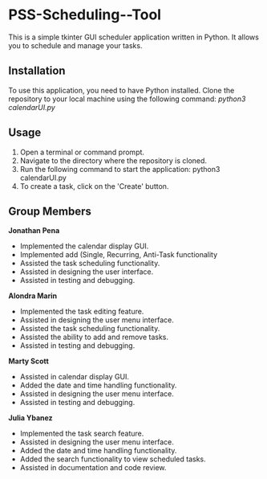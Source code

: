 # PSS-Scheduling--Tool

This is a simple tkinter GUI scheduler application written in Python. It allows you to schedule and manage your tasks. 

## Installation

To use this application, you need to have Python installed. Clone the repository to your local machine using the following command:  <i> python3 calendarUI.py </i>

## Usage

1. Open a terminal or command prompt.
2. Navigate to the directory where the repository is cloned.
3. Run the following command to start the application: python3 calendarUI.py
4. To create a task, click on the 'Create' button.


## Group Members

**Jonathan Pena**
- Implemented the calendar display GUI.
- Implemented add (Single, Recurring, Anti-Task functionality
- Assisted the task scheduling functionality.
- Assisted in designing the user interface.
- Assisted in testing and debugging.

**Alondra Marin**
- Implemented the task editing feature.
- Assisted in designing the user menu interface.
- Assisted the task scheduling functionality.
- Assisted the ability to add and remove tasks.
- Assisted in testing and debugging.

 **Marty Scott**
- Assisted in calendar display GUI.
- Added the date and time handling functionality.
- Assisted in designing the user menu interface.
- Assisted in testing and debugging.

**Julia Ybanez**
- Implemented the task search feature.
- Assisted in designing the user menu interface.
- Added the date and time handling functionality.
- Added the search functionality to view scheduled tasks.
- Assisted in documentation and code review.
